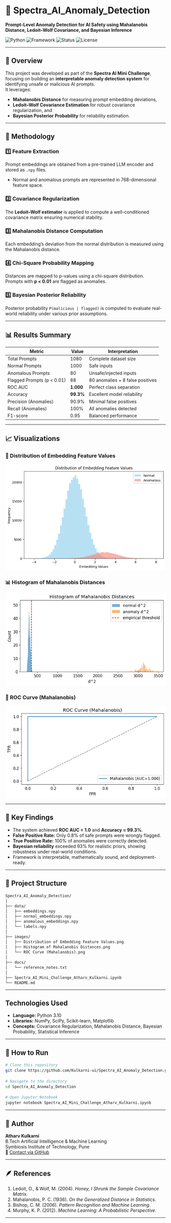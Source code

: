 # 🚀 Spectra_AI_Anomaly_Detection  
**Prompt-Level Anomaly Detection for AI Safety using Mahalanobis Distance, Ledoit–Wolf Covariance, and Bayesian Inference**

![Python](https://img.shields.io/badge/Python-3.10+-blue.svg)
![Framework](https://img.shields.io/badge/Framework-Scikit--learn%20%7C%20NumPy%20%7C%20SciPy-green)
![Status](https://img.shields.io/badge/Status-Completed-success)
![License](https://img.shields.io/badge/License-MIT-orange)

---

## 📘 Overview
This project was developed as part of the **Spectra AI Mini Challenge**, focusing on building an **interpretable anomaly detection system** for identifying unsafe or malicious AI prompts.  
It leverages:
- **Mahalanobis Distance** for measuring prompt embedding deviations,  
- **Ledoit–Wolf Covariance Estimation** for robust covariance regularization, and  
- **Bayesian Posterior Probability** for reliability estimation.

---

## 🧠 Methodology

### 1️⃣ Feature Extraction  
Prompt embeddings are obtained from a pre-trained LLM encoder and stored as `.npy` files.  
- Normal and anomalous prompts are represented in 768-dimensional feature space.

### 2️⃣ Covariance Regularization  
The **Ledoit–Wolf estimator** is applied to compute a well-conditioned covariance matrix ensuring numerical stability.

### 3️⃣ Mahalanobis Distance Computation  
Each embedding’s deviation from the normal distribution is measured using the Mahalanobis distance.

### 4️⃣ Chi-Square Probability Mapping  
Distances are mapped to p-values using a chi-square distribution.  
Prompts with **p < 0.01** are flagged as anomalies.

### 5️⃣ Bayesian Posterior Reliability  
Posterior probability `P(malicious | flagged)` is computed to evaluate real-world reliability under various prior assumptions.

---

## 📊 Results Summary

| **Metric** | **Value** | **Interpretation** |
|-------------|------------|--------------------|
| Total Prompts | 1080 | Complete dataset size |
| Normal Prompts | 1000 | Safe inputs |
| Anomalous Prompts | 80 | Unsafe/injected inputs |
| Flagged Prompts (p < 0.01) | 88 | 80 anomalies + 8 false positives |
| ROC AUC | **1.000** | Perfect class separation |
| Accuracy | **99.3%** | Excellent model reliability |
| Precision (Anomalies) | 90.9% | Minimal false positives |
| Recall (Anomalies) | 100% | All anomalies detected |
| F1-score | 0.95 | Balanced performance |

---

## 📈 Visualizations

### 🌈 Distribution of Embedding Feature Values  
![Embedding Distribution](https://github.com/Kulkarni-ui/Spectra_AI_Anomaly_Detection/blob/main/images/Distribution%20of%20Embedding%20Feature%20Values%20spectra.png)

### 📊 Histogram of Mahalanobis Distances  
![Mahalanobis Histogram](https://github.com/Kulkarni-ui/Spectra_AI_Anomaly_Detection/blob/main/images/Histogram%20of%20Mahalanobis%20Distances.png)

### 🚀 ROC Curve (Mahalanobis)  
![ROC Curve](https://github.com/Kulkarni-ui/Spectra_AI_Anomaly_Detection/blob/main/images/ROC%20Curve%20(Mahalanobis).png)

---

## 🧮 Key Findings
- The system achieved **ROC AUC = 1.0** and **Accuracy = 99.3%**.  
- **False Positive Rate:** Only 0.8% of safe prompts were wrongly flagged.  
- **True Positive Rate:** 100% of anomalies were correctly detected.  
- **Bayesian reliability** exceeded 93% for realistic priors, showing robustness under real-world conditions.  
- Framework is interpretable, mathematically sound, and deployment-ready.

---

## 📂 Project Structure

```
Spectra_AI_Anomaly_Detection/
│
├── data/
│   ├── embeddings.npy
│   ├── normal_embeddings.npy
│   ├── anomalous_embeddings.npy
│   └── labels.npy
│
├── images/
│   ├── Distribution of Embedding Feature Values.png
│   ├── Histogram of Mahalanobis Distances.png
│   └── ROC Curve (Mahalanobis).png
│
├── docs/
│   └── reference_notes.txt
│
├── Spectra_AI_Mini_Challenge_Atharv_Kulkarni.ipynb
└── README.md
```

---

##  Technologies Used
- **Language:** Python 3.10  
- **Libraries:** NumPy, SciPy, Scikit-learn, Matplotlib  
- **Concepts:** Covariance Regularization, Mahalanobis Distance, Bayesian Probability, Statistical Inference  

---

## 🧩 How to Run
```bash
# Clone this repository
git clone https://github.com/Kulkarni-ui/Spectra_AI_Anomaly_Detection.git

# Navigate to the directory
cd Spectra_AI_Anomaly_Detection

# Open Jupyter Notebook
jupyter notebook Spectra_AI_Mini_Challenge_Atharv_Kulkarni.ipynb
```

---

## 🧠 Author
**Atharv Kulkarni**  
B.Tech Artificial Intelligence & Machine Learning  
Symbiosis Institute of Technology, Pune  
📧 [Contact via GitHub](https://github.com/Kulkarni-ui)

---

## 🪶 References
1. Ledoit, O., & Wolf, M. (2004). *Honey, I Shrunk the Sample Covariance Matrix.*  
2. Mahalanobis, P. C. (1936). *On the Generalized Distance in Statistics.*  
3. Bishop, C. M. (2006). *Pattern Recognition and Machine Learning.*  
4. Murphy, K. P. (2012). *Machine Learning: A Probabilistic Perspective.*

---

